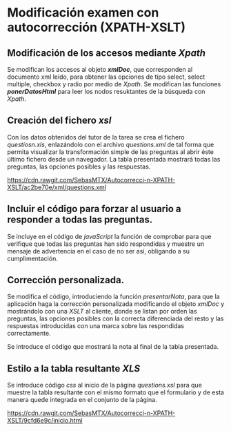 # Modificación examen con autocorrección (XPATH-XSLT)

## Modificación de los accesos mediante _Xpath_

Se modifican los accesos al objeto **_xmlDoc_**, que corresponden al documento xml leído, para obtener las opciones de tipo select, select multiple, checkbox y radio por medio de _Xpath_.
Se modifican las funciones **_ponerDatosHtml_** para leer los nodos resuktantes de la búsqueda con _Xpath_.

## Creación del fichero _xsl_

Con los datos obtenidos del tutor de la tarea se crea el fichero _questiosn.xls_, enlazándolo con el archivo _questions.xml_ de tal forma que permita visualizar la transformación simple de las preguntas al abrir éste último fichero desde un navegador.
La tabla presentada mostrará todas las preguntas, las opciones posibles y las respuestas.

https://cdn.rawgit.com/SebasMTX/Autocorrecci-n-XPATH-XSLT/ac2be70e/xml/questions.xml

## Incluir el código para forzar al usuario a responder a todas las preguntas.

Se incluye en el código de _javaScript_ la función de comprobar para que verifique que todas las preguntas han sido respondidas y muestre un mensaje de advertencia en el caso de no ser así, obligando a su cumplimentación.

## Corrección personalizada.

Se modifica el código, introduciendo la función _presentarNota_, para que la aplicación haga la corrección personalizada modificando el objeto _xmlDoc_ y mostrándolo con una _XSLT_ al cliente, donde se listan por orden las preguntas, las opciones posibles con la correcta diferenciada del resto y las respuestas introducidas con una marca sobre las respondidas correctamente.

Se introduce el código que mostrará la nota al final de la tabla presentada.

## Estilo a la tabla resultante _XLS_

Se introduce código _css_ al inicio de la página _questions.xsl_ para que muestre la tabla resultante con el mismo formato que el formulario y de esta manera quede integrada en el conjunto de la página. 

https://cdn.rawgit.com/SebasMTX/Autocorrecci-n-XPATH-XSLT/9cfd6e9c/inicio.html
